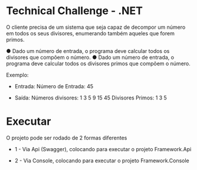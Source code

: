 # Technical Challenge - .NET

O cliente precisa de um sistema que seja capaz de decompor um número em todos os seus divisores, enumerando também aqueles que forem primos.

● Dado um número de entrada, o programa deve calcular todos os divisores que compõem o número.
● Dado um número de entrada, o programa deve calcular todos os divisores primos que compõem o número.

Exemplo:

* Entrada:
Número de Entrada: 45

* Saída:
Números divisores: 1 3 5 9 15 45
Divisores Primos: 1 3 5

# Executar

O projeto pode ser rodado de 2 formas diferentes
* 1 - Via Api (Swagger), colocando para executar o projeto Framework.Api

* 2 - Via Console, colocando para executar o projeto Framework.Console
